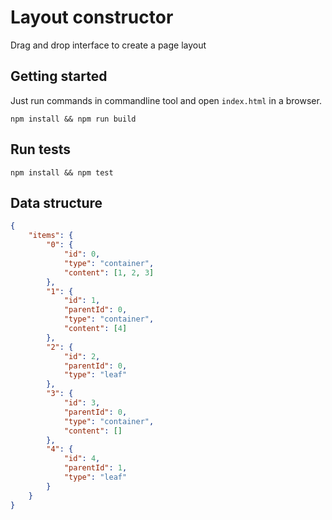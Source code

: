 # Layout constructor

Drag and drop interface to create a page layout

## Getting started

Just run commands in commandline tool and open `index.html` in a browser.

```
npm install && npm run build
```

## Run tests

```
npm install && npm test
```

## Data structure

```json
{
    "items": {
        "0": {
            "id": 0,
            "type": "container",
            "content": [1, 2, 3]
        },
        "1": {
            "id": 1,
            "parentId": 0,
            "type": "container",
            "content": [4]
        },
        "2": {
            "id": 2,
            "parentId": 0,
            "type": "leaf"
        },
        "3": {
            "id": 3,
            "parentId": 0,
            "type": "container",
            "content": []
        },
        "4": {
            "id": 4,
            "parentId": 1,
            "type": "leaf"
        }
    }
}
```

